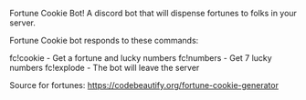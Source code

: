 Fortune Cookie Bot!
A discord bot that will dispense fortunes to folks in your server. 

Fortune Cookie bot responds to these commands:

fc!cookie - Get a fortune and lucky numbers
fc!numbers - Get 7 lucky numbers
fc!explode - The bot will leave the server

Source for fortunes: https://codebeautify.org/fortune-cookie-generator
